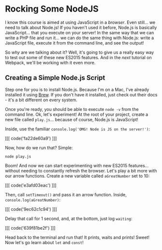 # Rocking Some NodeJS

I know this course is aimed at using JavaScript in a *browser*. Even still... we
need to talk about Node.js! If you haven't used it before, Node.js is basically
JavaScript... that you execute on your server! In the same way that we can write
a PHP file and run it... we can do the same thing with Node.js: write a JavaScript
file, execute it from the command line, and see the output!

So *why* are we talking about it? Well, it's going to give us a really easy way to
test out some of these new ES2015 features. And in the *next* tutorial on Webpack,
we'll be working with it even more.

## Creating a Simple Node.js Script

Step one for you is to install Node.js. Because I'm on a Mac, I've already installed
it using [Brew][brew]. If you don't have it installed, just check out their docs - it's
a bit different on every system.

Once you're ready, you should be able to execute `node -v` from the command line.
Ok, let's experiment! At the root of your project, create a new file called `play.js`...
because of course, Node.js is JavaScript!

Inside, use the familiar `console.log('OMG! Node is JS on the server!')`:

[[[ code('fa22de60a9') ]]]

Now, how do we run that? Simple:

```terminal
node play.js
```

Boom! And now we can start experimenting with new ES2015 features... without
needing to constantly refresh the browser. Let's play a bit more with our arrow
functions. Create a new variable called `aGreatNumber` set to 10:

[[[ code('e3afd03eac') ]]]

Then, call `setTimeout()` and pass it an arrow function. Inside, `console.log(aGreatNumber)`:

[[[ code('9ec62c1c94') ]]]

Delay that call for 1 second, and, at the bottom, just log `waiting`:

[[[ code('639f81be2f') ]]]

Head back to the terminal and run that! It prints, waits and prints! Sweet!
Now let's go learn about `let` and `const`!


[brew]: https://brew.sh/
